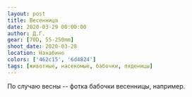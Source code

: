 ```yaml
---
layout: post
title: Весенница
date: 2020-03-29 00:00:00
author: Д.Г.
gear: [70D, 55-250mm]
shoot_date: 2020-03-28
location: Нахабино
colors: ['462c15', '6d4824']
tags: [животные, насекомые, бабочки, пяденицы]
---
```

По случаю весны -- фотка бабочки весенницы, например.
